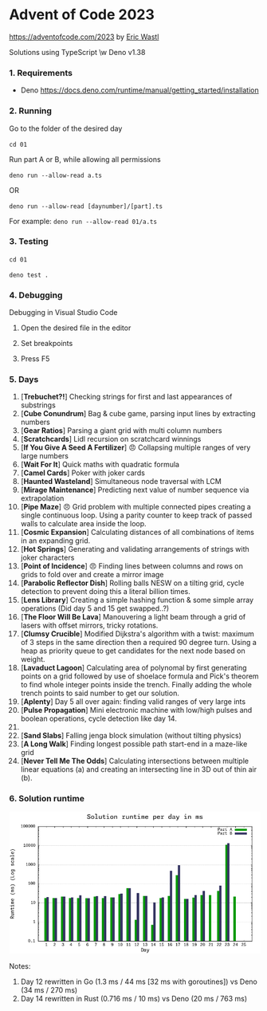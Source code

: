 # Advent of Code 2023

https://adventofcode.com/2023 by [Eric Wastl](http://was.tl/)

Solutions using TypeScript \w Deno v1.38

### 1. Requirements

- Deno https://docs.deno.com/runtime/manual/getting_started/installation

### 2. Running

Go to the folder of the desired day

`cd 01`

Run part A or B, while allowing all permissions

`deno run --allow-read a.ts`

OR

`deno run --allow-read [daynumber]/[part].ts`

For example: `deno run --allow-read 01/a.ts`

### 3. Testing

`cd 01`

`deno test .`

### 4. Debugging

Debugging in Visual Studio Code

1. Open the desired file in the editor

2. Set breakpoints

3. Press F5

### 5. Days

1. [**Trebuchet?!**] Checking strings for first and last appearances of
   substrings
2. [**Cube Conundrum**] Bag & cube game, parsing input lines by extracting
   numbers
3. [**Gear Ratios**] Parsing a giant grid with multi column numbers
4. [**Scratchcards**] Lidl recursion on scratchcard winnings
5. [**If You Give A Seed A Fertilizer**] 😠 Collapsing multiple ranges of very
   large numbers
6. [**Wait For It**] Quick maths with quadratic formula
7. [**Camel Cards**] Poker with joker cards
8. [**Haunted Wasteland**] Simultaneous node traversal with LCM
9. [**Mirage Maintenance**] Predicting next value of number sequence via
   extrapolation
10. [**Pipe Maze**] 😠 Grid problem with multiple connected pipes creating a
    single continuous loop. Using a parity counter to keep track of passed walls
    to calculate area inside the loop.
11. [**Cosmic Expansion**] Calculating distances of all combinations of items in
    an expanding grid.
12. [**Hot Springs**] Generating and validating arrangements of strings with
    joker characters
13. [**Point of Incidence**] 😠 Finding lines between columns and rows on grids
    to fold over and create a mirror image
14. [**Parabolic Reflector Dish**] Rolling balls NESW on a tilting grid, cycle
    detection to prevent doing this a literal billion times.
15. [**Lens Library**] Creating a simple hashing function & some simple array
    operations (Did day 5 and 15 get swapped..?)
16. [**The Floor Will Be Lava**] Manouvering a light beam through a grid of
    lasers with offset mirrors, tricky rotations.
17. [**Clumsy Crucible**] Modified Dijkstra's algorithm with a twist: maximum of
    3 steps in the same direction then a required 90 degree turn. Using a heap
    as priority queue to get candidates for the next node based on weight.
18. [**Lavaduct Lagoon**] Calculating area of polynomal by first generating
    points on a grid followed by use of shoelace formula and Pick's theorem to
    find whole integer points inside the trench. Finally adding the whole trench
    points to said number to get our solution.
19. [**Aplenty**] Day 5 all over again: finding valid ranges of very large ints
20. [**Pulse Propagation**] Mini electronic machine with low/high pulses and
    boolean operations, cycle detection like day 14.
21.
22. [**Sand Slabs**] Falling jenga block simulation (without tilting physics)
23. [**A Long Walk**] Finding longest possible path start-end in a maze-like
    grid
24. [**Never Tell Me The Odds**] Calculating intersections between multiple
    linear equations (a) and creating an intersecting line in 3D out of thin air
    (b).

### 6. Solution runtime

![Bar chart of solution runtime in ms](./gnuplot/runtimes.png)

Notes:

1. Day 12 rewritten in Go (1.3 ms / 44 ms [32 ms with goroutines]) vs Deno (34
   ms / 270 ms)
2. Day 14 rewritten in Rust (0.716 ms / 10 ms) vs Deno (20 ms / 763 ms)
